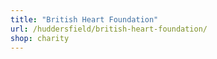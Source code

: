 ```yaml
---
title: "British Heart Foundation"
url: /huddersfield/british-heart-foundation/
shop: charity
---
```

